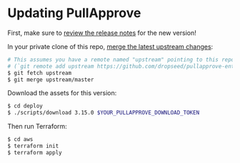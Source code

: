 # Updating PullApprove

First, make sure to [review the release notes](https://github.com/dropseed/pullapprove-enterprise/releases) for the new version!

In your private clone of this repo,
[merge the latest upstream changes](https://help.github.com/en/articles/syncing-a-fork):

```sh
# This assumes you have a remote named "upstream" pointing to this repo
# (`git remote add upstream https://github.com/dropseed/pullapprove-enterprise` if you need to add this)
$ git fetch upstream
$ git merge upstream/master
```

Download the assets for this version:

```sh
$ cd deploy
$ ./scripts/download 3.15.0 $YOUR_PULLAPPROVE_DOWNLOAD_TOKEN
```

Then run Terraform:

```sh
$ cd aws
$ terraform init
$ terraform apply
```
